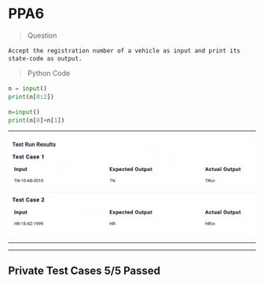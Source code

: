 # PPA6

>Question

    Accept the registration number of a vehicle as input and print its state-code as output.

>Python Code
```python
n = input()
print(n[0:2])
```
```python
n=input()
print(n[0]+n[1])
```
---
![Image of Test Case](ImagePPA6.png)

---
---
Private Test Cases 5/5 Passed
---